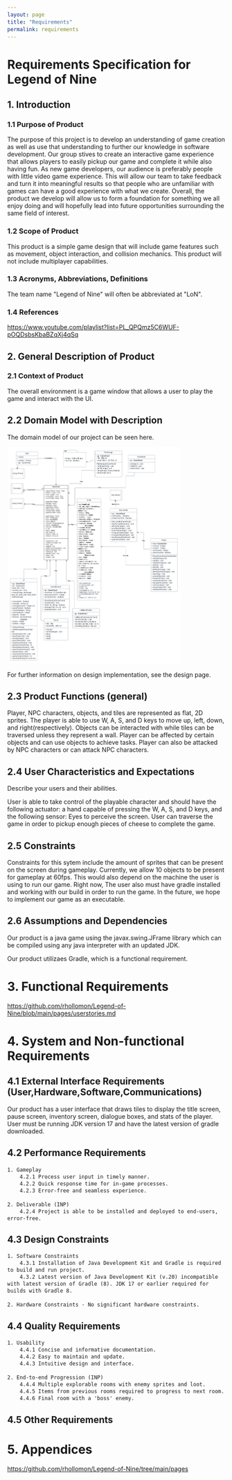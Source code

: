 ```yaml
---
layout: page
title: "Requirements"
permalink: requirements
---
```


# Requirements Specification for Legend of Nine

## 1. Introduction

### 1.1 Purpose of Product

The purpose of this project is to develop an understanding of game creation as well as use that understanding to further our knowledge in software development. Our group stives to create an interactive game experience that allows players to easily pickup our game and complete it while also having fun. As new game developers, our audience is preferably people with little video game experience. This will allow our team to take feedback and turn it into meaningful results so that people who are unfamiliar with games can have a good experience with what we create. Overall, the product we develop will allow us to form a foundation for something we all enjoy doing and will hopefully lead into future opportunities surrounding the same field of interest. 

### 1.2 Scope of Product

This product is a simple game design that will include game features such as movement, object interaction, and collision mechanics. This product will not include multiplayer capabilities.
### 1.3 Acronyms, Abbreviations, Definitions

The team name "Legend of Nine" will often be abbreviated at "LoN". 

### 1.4 References

https://www.youtube.com/playlist?list=PL_QPQmz5C6WUF-pOQDsbsKbaBZqXj4qSq

## 2. General Description of Product

### 2.1 Context of Product

The overall environment is a game window that allows a user to play the game and interact with the UI.  

## 2.2 Domain Model with Description

The domain model of our project can be seen here.

<img src="../LegendofNine/src/res/arch/uml_v0.2.png"
     alt="UML Diagram"
     width="400"
     height="500"
     />

For further information on design implementation, see the design page. 

## 2.3 Product Functions (general)

Player, NPC characters, objects, and tiles are represented as flat, 2D sprites. The player is able to use W, A, S, and D keys to move up, left, down, and right(respectively). Objects can be interacted with while tiles can be traversed unless they represent a wall. Player can be affected by certain objects and can use objects to achieve tasks. Player can also be attacked by NPC characters or can attack NPC characters.  
## 2.4 User Characteristics and Expectations

Describe your users and their abilities.

User is able to take control of the playable character and should have the following actuator: a hand capable of pressing the W, A, S, and D keys, and the following sensor: Eyes to perceive the screen. User can traverse the game in order to pickup enough pieces of cheese to complete the game.   
## 2.5 Constraints

Constraints for this sytem include the amount of sprites that can be present on the screen during gameplay. Currently, we allow 10 objects to be present for gameplay at 60fps. This would also depend on the machine the user is using to run our game. Right now, The user also must have gradle installed and working with our build in order to run the game. In the future, we hope to implement our game as an executable.

## 2.6 Assumptions and Dependencies

Our product is a java game using the javax.swing.JFrame library which can be compiled using any java interpreter with an updated JDK. 

Our product utilizaes Gradle, which is a functional requirement. 

# 3. Functional Requirements

https://github.com/rhollomon/Legend-of-Nine/blob/main/pages/userstories.md

# 4. System and Non-functional Requirements

## 4.1 External Interface Requirements (User,Hardware,Software,Communications)

Our product has a user interface that draws tiles to display the title screen, pause screen, inventory screen, dialogue boxes, and stats of the player. 
User must be running JDK version 17 and have the latest version of gradle downloaded.

## 4.2 Performance Requirements

    1. Gameplay
        4.2.1 Process user input in timely manner. 
        4.2.2 Quick response time for in-game processes. 
        4.2.3 Error-free and seamless experience. 

    2. Deliverable (INP)
        4.2.4 Project is able to be installed and deployed to end-users, error-free.

## 4.3 Design Constraints

    1. Software Constraints
        4.3.1 Installation of Java Development Kit and Gradle is required to build and run project. 
        4.3.2 Latest version of Java Development Kit (v.20) incompatible with latest version of Gradle (8). JDK 17 or earlier required for builds with Gradle 8. 

    2. Hardware Constraints - No significant hardware constraints. 

## 4.4 Quality Requirements

    1. Usability
        4.4.1 Concise and informative documentation. 
        4.4.2 Easy to maintain and update. 
        4.4.3 Intuitive design and interface. 
    
    2. End-to-end Progression (INP)
        4.4.4 Multiple explorable rooms with enemy sprites and loot.
        4.4.5 Items from previous rooms required to progress to next room.
        4.4.6 Final room with a 'boss' enemy. 

## 4.5 Other Requirements
 

# 5. Appendices

https://github.com/rhollomon/Legend-of-Nine/tree/main/pages

